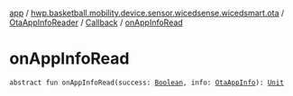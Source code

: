 [app](../../../index.md) / [hwp.basketball.mobility.device.sensor.wicedsense.wicedsmart.ota](../../index.md) / [OtaAppInfoReader](../index.md) / [Callback](index.md) / [onAppInfoRead](.)

# onAppInfoRead

`abstract fun onAppInfoRead(success: `[`Boolean`](https://kotlinlang.org/api/latest/jvm/stdlib/kotlin/-boolean/index.html)`, info: `[`OtaAppInfo`](../../-ota-app-info/index.md)`): `[`Unit`](https://kotlinlang.org/api/latest/jvm/stdlib/kotlin/-unit/index.html)
